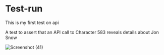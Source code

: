 # Test-run
This is my first test on api 

 A test to assert that an API call to Character 583 reveals details about Jon Snow




![Screenshot (41)](https://user-images.githubusercontent.com/94799488/214095649-89b89a8a-2bc3-493d-97ff-f71709529fec.png)
